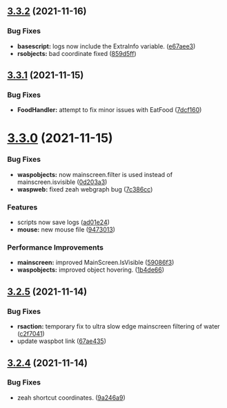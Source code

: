 ## [3.3.2](https://github.com/Torwent/WaspLib/compare/v3.3.1...v3.3.2) (2021-11-16)


### Bug Fixes

* **basescript:** logs now include the ExtraInfo variable. ([e67aee3](https://github.com/Torwent/WaspLib/commit/e67aee35360841190b2f8ce41c370826b9b94601))
* **rsobjects:** bad coordinate fixed ([859d5ff](https://github.com/Torwent/WaspLib/commit/859d5ffc36b27dfe373e811aa118a1e92b37474d))



## [3.3.1](https://github.com/Torwent/WaspLib/compare/v3.3.0...v3.3.1) (2021-11-15)


### Bug Fixes

* **FoodHandler:** attempt to fix minor issues with EatFood ([7dcf160](https://github.com/Torwent/WaspLib/commit/7dcf1605e66a822e7dd58806a66f26818cb48074))



# [3.3.0](https://github.com/Torwent/WaspLib/compare/v3.2.5...v3.3.0) (2021-11-15)


### Bug Fixes

* **waspobjects:** now mainscreen.filter is used instead of mainscreen.isvisible ([0d203a3](https://github.com/Torwent/WaspLib/commit/0d203a37c58aafc342845951a2d65f26ead1fd2d))
* **waspweb:** fixed zeah webgraph bug ([7c386cc](https://github.com/Torwent/WaspLib/commit/7c386cc05052a2453219c938349d61ea3ba74aa9))


### Features

* scripts now save logs ([ad01e24](https://github.com/Torwent/WaspLib/commit/ad01e244b66c7b5ca11fe6bf39cc51a8b744db73))
* **mouse:** new mouse file ([9473013](https://github.com/Torwent/WaspLib/commit/9473013d41d7db0296e5e0923673c4d7b420608c))


### Performance Improvements

* **mainscreen:** improved MainScreen.IsVisible ([59086f3](https://github.com/Torwent/WaspLib/commit/59086f329627e5a53eb03ada81cd17edc1ce3df1))
* **waspobjects:** improved object hovering. ([1b4de66](https://github.com/Torwent/WaspLib/commit/1b4de663282a4a0e36b7be8fe092ca3d9698a448))



## [3.2.5](https://github.com/Torwent/WaspLib/compare/v3.2.4...v3.2.5) (2021-11-14)


### Bug Fixes

* **rsaction:** temporary fix to ultra slow edge mainscreen filtering of water ([c2f7041](https://github.com/Torwent/WaspLib/commit/c2f704118de1508826fb85f19e4d4b4f8cfa7cea))
* update waspbot link ([67ae435](https://github.com/Torwent/WaspLib/commit/67ae43504ee8a5e187dc2a1e173372cd4ff5969b))



## [3.2.4](https://github.com/Torwent/WaspLib/compare/v3.2.3...v3.2.4) (2021-11-14)


### Bug Fixes

* zeah shortcut coordinates. ([9a246a9](https://github.com/Torwent/WaspLib/commit/9a246a968e1e5419666111fdc28b5995a9a77af0))



